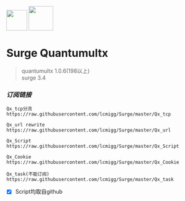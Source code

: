 <img src="https://i.loli.net/2020/02/26/EqO18PQXjpkCsh4.jpg" width="54">   <img src="https://i.loli.net/2020/02/26/tEqzog3kIRWANVL.jpg" width="64">  
# Surge Quantumultx  

>quantumultx 1.0.6(198以上)  
surge 3.4  

### *订阅链接*
```
Qx_tcp分流  
https://raw.githubusercontent.com/lcmigg/Surge/master/Qx_tcp  

Qx_url rewrite  
https://raw.githubusercontent.com/lcmigg/Surge/master/Qx_url  

Qx_Script  
https://raw.githubusercontent.com/lcmigg/Surge/master/Qx_Script  

Qx_Cookie  
https://raw.githubusercontent.com/lcmigg/Surge/master/Qx_Cookie  

Qx_task(不能订阅)  
https://raw.githubusercontent.com/lcmigg/Surge/master/Qx_task  
```
- [x] Script均取自github
